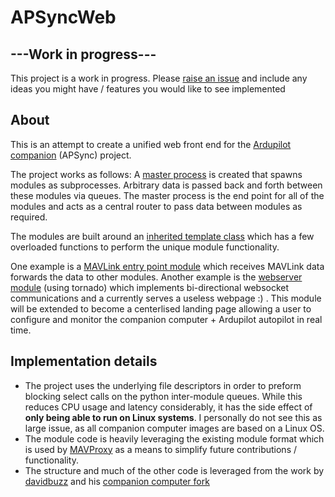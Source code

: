 # APSyncWeb

## ---Work in progress--- 
This project is a work in progress. Please [raise an issue](https://github.com/SamuelDudley/APSyncWeb/issues/new) and include any ideas you might have / features you would like to see implemented

## About
This is an attempt to create a unified web front end for the [Ardupilot companion](https://github.com/ArduPilot/companion) (APSync) project.

The project works as follows: 
A [master process](https://github.com/SamuelDudley/APSyncWeb/blob/master/APSyncFramework/APSync.py) is created that spawns modules as subprocesses. Arbitrary data is passed back and forth between these modules via queues. 
The master process is the end point for all of the modules and acts as a central router to pass data between modules as required.

The modules are built around an [inherited template class](https://github.com/SamuelDudley/APSyncWeb/blob/master/APSyncFramework/modules/lib/APSync_module.py) which has a few overloaded functions to perform the unique module functionality.

One example is a [MAVLink entry point module](https://github.com/SamuelDudley/APSyncWeb/blob/master/APSyncFramework/modules/APSync_mavlink/__init__.py) which receives MAVLink data forwards the  data to other modules.
Another example is the [webserver module](https://github.com/SamuelDudley/APSyncWeb/blob/master/APSyncFramework/modules/APSync_webserver/__init__.py) (using tornado) which implements bi-directional websocket communications and a currently serves a useless webpage :) . This module will be extended to become a centerlised landing page allowing a user to configure and monitor the companion computer + Ardupilot autopilot in real time.

## Implementation details
* The project uses the underlying file descriptors in order to preform blocking select calls on the python inter-module queues. While this reduces CPU usage and latency considerably, it has the side effect of __only being able to run on Linux systems__. I personally do not see this as large issue, as all companion computer images are based on a Linux OS.
* The module code is heavily leveraging the existing module format which is used by [MAVProxy](https://github.com/ArduPilot/MAVProxy) as a means to simplify future contributions / functionality.
* The structure and much of the other code is leveraged from the work by [davidbuzz](https://github.com/davidbuzz) and his [companion computer fork](https://github.com/davidbuzz/companion/tree/webconfig_wip/Common/WebConfigServer)
